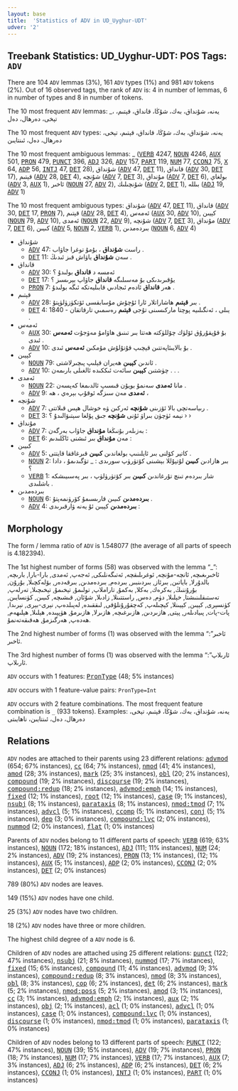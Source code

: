 ```yaml
---
layout: base
title:  'Statistics of ADV in UD_Uyghur-UDT'
udver: '2'
---
```


## Treebank Statistics: UD_Uyghur-UDT: POS Tags: `ADV`

There are 104 `ADV` lemmas (3%), 161 `ADV` types (1%) and 981 `ADV` tokens (2%).
Out of 16 observed tags, the rank of `ADV` is: 4 in number of lemmas, 6 in number of types and 8 in number of tokens.

The 10 most frequent `ADV` lemmas: _، يەنە، شۇنداق، بەك، شۇڭا، قانداق، قېتىم، تېخى، دەرھال، دەل

The 10 most frequent `ADV` types:  يەنە، شۇنداق، بەك، شۇڭا، قانداق، قېتىم، تېخى، دەرھال، دەل، ئىنتايىن

The 10 most frequent ambiguous lemmas: _ (<tt><a href="ug_udt-pos-VERB.html">VERB</a></tt> 4247, <tt><a href="ug_udt-pos-NOUN.html">NOUN</a></tt> 4246, <tt><a href="ug_udt-pos-AUX.html">AUX</a></tt> 501, <tt><a href="ug_udt-pos-PRON.html">PRON</a></tt> 479, <tt><a href="ug_udt-pos-PUNCT.html">PUNCT</a></tt> 396, <tt><a href="ug_udt-pos-ADJ.html">ADJ</a></tt> 326, <tt><a href="ug_udt-pos-ADV.html">ADV</a></tt> 157, <tt><a href="ug_udt-pos-PART.html">PART</a></tt> 119, <tt><a href="ug_udt-pos-NUM.html">NUM</a></tt> 77, <tt><a href="ug_udt-pos-CCONJ.html">CCONJ</a></tt> 75, <tt><a href="ug_udt-pos-X.html">X</a></tt> 64, <tt><a href="ug_udt-pos-ADP.html">ADP</a></tt> 56, <tt><a href="ug_udt-pos-INTJ.html">INTJ</a></tt> 47, <tt><a href="ug_udt-pos-DET.html">DET</a></tt> 28), شۇنداق (<tt><a href="ug_udt-pos-ADV.html">ADV</a></tt> 47, <tt><a href="ug_udt-pos-DET.html">DET</a></tt> 11), قانداق (<tt><a href="ug_udt-pos-ADV.html">ADV</a></tt> 30, <tt><a href="ug_udt-pos-DET.html">DET</a></tt> 17), قېتىم (<tt><a href="ug_udt-pos-ADV.html">ADV</a></tt> 28, <tt><a href="ug_udt-pos-DET.html">DET</a></tt> 4), شۇنچە (<tt><a href="ug_udt-pos-ADV.html">ADV</a></tt> 7, <tt><a href="ug_udt-pos-DET.html">DET</a></tt> 3), مۇنداق (<tt><a href="ug_udt-pos-ADV.html">ADV</a></tt> 7, <tt><a href="ug_udt-pos-DET.html">DET</a></tt> 6), بولغاي (<tt><a href="ug_udt-pos-ADV.html">ADV</a></tt> 3, <tt><a href="ug_udt-pos-AUX.html">AUX</a></tt> 1), ئاخىر (<tt><a href="ug_udt-pos-NOUN.html">NOUN</a></tt> 27, <tt><a href="ug_udt-pos-ADV.html">ADV</a></tt> 2), شۇنچىلىك (<tt><a href="ug_udt-pos-ADV.html">ADV</a></tt> 2, <tt><a href="ug_udt-pos-DET.html">DET</a></tt> 1), بىللە (<tt><a href="ug_udt-pos-ADJ.html">ADJ</a></tt> 19, <tt><a href="ug_udt-pos-ADV.html">ADV</a></tt> 1)

The 10 most frequent ambiguous types:  شۇنداق (<tt><a href="ug_udt-pos-ADV.html">ADV</a></tt> 47, <tt><a href="ug_udt-pos-DET.html">DET</a></tt> 11), قانداق (<tt><a href="ug_udt-pos-ADV.html">ADV</a></tt> 30, <tt><a href="ug_udt-pos-DET.html">DET</a></tt> 17, <tt><a href="ug_udt-pos-PRON.html">PRON</a></tt> 7), قېتىم (<tt><a href="ug_udt-pos-ADV.html">ADV</a></tt> 28, <tt><a href="ug_udt-pos-DET.html">DET</a></tt> 4), ئەمەس (<tt><a href="ug_udt-pos-AUX.html">AUX</a></tt> 30, <tt><a href="ug_udt-pos-ADV.html">ADV</a></tt> 10), كېيىن (<tt><a href="ug_udt-pos-NOUN.html">NOUN</a></tt> 79, <tt><a href="ug_udt-pos-ADV.html">ADV</a></tt> 10), ئەمدى (<tt><a href="ug_udt-pos-NOUN.html">NOUN</a></tt> 22, <tt><a href="ug_udt-pos-ADV.html">ADV</a></tt> 9), شۇنچە (<tt><a href="ug_udt-pos-ADV.html">ADV</a></tt> 7, <tt><a href="ug_udt-pos-DET.html">DET</a></tt> 3), مۇنداق (<tt><a href="ug_udt-pos-ADV.html">ADV</a></tt> 7, <tt><a href="ug_udt-pos-DET.html">DET</a></tt> 6), كىيىن (<tt><a href="ug_udt-pos-ADV.html">ADV</a></tt> 5, <tt><a href="ug_udt-pos-NOUN.html">NOUN</a></tt> 2, <tt><a href="ug_udt-pos-VERB.html">VERB</a></tt> 1), بىردەمدىن (<tt><a href="ug_udt-pos-NOUN.html">NOUN</a></tt> 6, <tt><a href="ug_udt-pos-ADV.html">ADV</a></tt> 4)


* شۇنداق
  * <tt><a href="ug_udt-pos-ADV.html">ADV</a></tt> 47: راست <b>شۇنداق</b> ، بۇمۇ توغرا جاۋاب .
  * <tt><a href="ug_udt-pos-DET.html">DET</a></tt> 11: سەن <b>شۇنداق</b> ياۋاش قىز ئىدىڭ .
* قانداق
  * <tt><a href="ug_udt-pos-ADV.html">ADV</a></tt> 30: ئەمسە د <b>قانداق</b> بولىدۇ ؟
  * <tt><a href="ug_udt-pos-DET.html">DET</a></tt> 17: يۇقىرىدىكى بۇ مەسىلىگە <b>قانداق</b> جاۋاپ بېرىسىز ؟
  * <tt><a href="ug_udt-pos-PRON.html">PRON</a></tt> 7: ھەر <b>قانداق</b> ئادەم ئىجادىي قابىليەتكە ئىگە بولىدۇ .
* قېتىم
  * <tt><a href="ug_udt-pos-ADV.html">ADV</a></tt> 28: بىر <b>قېتىم</b> ھاشاراتلار ئارا ئۇچۇش مۇسابقسى ئۆتكۈزۈلۈپتۇ .
  * <tt><a href="ug_udt-pos-DET.html">DET</a></tt> 4: 1840 - يىلى ، ئەنگىلىيە پوچتا ماركىسىنى تۇجى <b>قېتىم</b> رەسمىي تارقاتقان .
* ئەمەس
  * <tt><a href="ug_udt-pos-AUX.html">AUX</a></tt> 30: بۇ قۇپقۇرۇق ئۆلۈك چۆللۈكتە ھەتتا بىر تىنىق ھاۋامۇ مەۋجۇت <b>ئەمەس</b> ئىدى .
  * <tt><a href="ug_udt-pos-ADV.html">ADV</a></tt> 10: بۇ بالايىئاپەتتىن قېچىپ قۇتۇلۇش مۇمكىن <b>ئەمەس</b> ئىدى .
* كېيىن
  * <tt><a href="ug_udt-pos-NOUN.html">NOUN</a></tt> 79: ئاندىن <b>كېيىن</b> ھەيران قېلىپ پىچىرلاشتى .
  * <tt><a href="ug_udt-pos-ADV.html">ADV</a></tt> 10: چۈشتىن <b>كېيىن</b> سائەت ئىككىدە ئالغىلى بارىمەن . . .
* ئەمدى
  * <tt><a href="ug_udt-pos-NOUN.html">NOUN</a></tt> 22: مانا <b>ئەمدى</b> سەنمۇ بويۇن قىسىپ ئالدىمغا كەپسەن .
  * <tt><a href="ug_udt-pos-ADV.html">ADV</a></tt> 9: <b>ئەمدى</b> مەن سىزگە ئوقۇپ بېرەي ، ھە ،
* شۇنچە
  * <tt><a href="ug_udt-pos-ADV.html">ADV</a></tt> 7: رىياسەتچى بالا ئۆزىنى <b>شۇنچە</b> ئەركىن ۋە خوشال ھېس قىلاتتى .
  * <tt><a href="ug_udt-pos-DET.html">DET</a></tt> 3: نېمە ئۈچۈن بىراۋ ئۇنى <b>شۇنچە</b> جىق پۇلغا سېتىۋالىدۇ ؟ › ›
* مۇنداق
  * <tt><a href="ug_udt-pos-ADV.html">ADV</a></tt> 7: بەزىلەر بۇنىڭغا <b>مۇنداق</b> جاۋاب بەرگەن :
  * <tt><a href="ug_udt-pos-DET.html">DET</a></tt> 6: مەن <b>مۇنداق</b> بىر ئىشنى ئاڭلىدىم :
* كىيىن
  * <tt><a href="ug_udt-pos-ADV.html">ADV</a></tt> 5: كاتېر كۆلنى بىر ئايلىنىپ بولغاندىن <b>كىيىن</b> قىرغاققا قايتتى .
  * <tt><a href="ug_udt-pos-NOUN.html">NOUN</a></tt> 2: بىر ھازادىن <b>كىيىن</b> لۇتپۇللا بېشىنى كۆتۈرۈپ سورىدى : _ تۈگىدىمۇ ، دادا ؟
  * <tt><a href="ug_udt-pos-VERB.html">VERB</a></tt> 1: شار بىردەم تىنچ تۇرغاندىن <b>كىيىن</b> بىر كۆتۈرۈلۈپ ، بىر پەسىيىشكە باشلىدى .
* بىردەمدىن
  * <tt><a href="ug_udt-pos-NOUN.html">NOUN</a></tt> 6: <b>بىردەمدىن</b> كىيىن قارىسىمۇ كۆرۈنمەپتۇ .
  * <tt><a href="ug_udt-pos-ADV.html">ADV</a></tt> 4: <b>بىردەمدىن</b> كېيىن ئۇ يەنە ۋارقىرىدى :

## Morphology

The form / lemma ratio of `ADV` is 1.548077 (the average of all parts of speech is 4.182394).

The 1st highest number of forms (58) was observed with the lemma “_”: ئاخىرىغىچە, ئانچە-مۇنچە, ئوغرىلىقچە, ئەتىگەنلىكى, ئەجەپ, ئەمدى, بارا-بارا, بارىچە, بالدۇرلا, باياتىن, بىرئاز, بىردىنبىر, بىردەم, بىردەمدىن, بىرقەدەر, بۆلەكچىلا, بۇرۇن, بۇرۇننىڭ, بەكرەك, بەكلا, بەكمۇ, تاراملاپ, تولىمۇ, تېخىمۇ, تېخىچىلا, تەرلەپ, تەستىقلىنىشتا, خېلىلا, دۈم, دەس, راستتىنلا, زادىلا, شۇئان, قىشىچە, كىيىن, كۈنسايىن, كۈنسېرى, كېيىن, كېيىنلا, كېچىلەپ, كەچقۇرۇنلۇقى, لىققىدە, لەپىلدەپ, نېرى-بېرى, نېرىدا, پات-پات, پىيادىلەر, پېتى, ھازىردىن, ھازىرغىچە, ھازىرلا, ھازىرمۇ, ھۈپپىدە, ھېلىلا, ھېلىھەم, ھەدەپ, ھەرگىزمۇ, ھەقىقەتەنمۇ.

The 2nd highest number of forms (1) was observed with the lemma “ئاخىر”: ئاخىر.

The 3rd highest number of forms (1) was observed with the lemma “ئارىلاپ”: ئارىلاپ.

`ADV` occurs with 1 features: <tt><a href="ug_udt-feat-PronType.html">PronType</a></tt> (48; 5% instances)

`ADV` occurs with 1 feature-value pairs: `PronType=Int`

`ADV` occurs with 2 feature combinations.
The most frequent feature combination is `_` (933 tokens).
Examples: يەنە، شۇنداق، بەك، شۇڭا، قېتىم، تېخى، دەرھال، دەل، ئىنتايىن، ناھايىتى


## Relations

`ADV` nodes are attached to their parents using 23 different relations: <tt><a href="ug_udt-dep-advmod.html">advmod</a></tt> (654; 67% instances), <tt><a href="ug_udt-dep-cc.html">cc</a></tt> (64; 7% instances), <tt><a href="ug_udt-dep-nmod.html">nmod</a></tt> (41; 4% instances), <tt><a href="ug_udt-dep-amod.html">amod</a></tt> (28; 3% instances), <tt><a href="ug_udt-dep-mark.html">mark</a></tt> (25; 3% instances), <tt><a href="ug_udt-dep-obl.html">obl</a></tt> (20; 2% instances), <tt><a href="ug_udt-dep-compound.html">compound</a></tt> (19; 2% instances), <tt><a href="ug_udt-dep-discourse.html">discourse</a></tt> (19; 2% instances), <tt><a href="ug_udt-dep-compound-redup.html">compound:redup</a></tt> (18; 2% instances), <tt><a href="ug_udt-dep-advmod-emph.html">advmod:emph</a></tt> (14; 1% instances), <tt><a href="ug_udt-dep-fixed.html">fixed</a></tt> (12; 1% instances), <tt><a href="ug_udt-dep-root.html">root</a></tt> (12; 1% instances), <tt><a href="ug_udt-dep-case.html">case</a></tt> (9; 1% instances), <tt><a href="ug_udt-dep-nsubj.html">nsubj</a></tt> (8; 1% instances), <tt><a href="ug_udt-dep-parataxis.html">parataxis</a></tt> (8; 1% instances), <tt><a href="ug_udt-dep-nmod-tmod.html">nmod:tmod</a></tt> (7; 1% instances), <tt><a href="ug_udt-dep-advcl.html">advcl</a></tt> (5; 1% instances), <tt><a href="ug_udt-dep-ccomp.html">ccomp</a></tt> (5; 1% instances), <tt><a href="ug_udt-dep-conj.html">conj</a></tt> (5; 1% instances), <tt><a href="ug_udt-dep-dep.html">dep</a></tt> (3; 0% instances), <tt><a href="ug_udt-dep-compound-lvc.html">compound:lvc</a></tt> (2; 0% instances), <tt><a href="ug_udt-dep-nummod.html">nummod</a></tt> (2; 0% instances), <tt><a href="ug_udt-dep-flat.html">flat</a></tt> (1; 0% instances)

Parents of `ADV` nodes belong to 11 different parts of speech: <tt><a href="ug_udt-pos-VERB.html">VERB</a></tt> (619; 63% instances), <tt><a href="ug_udt-pos-NOUN.html">NOUN</a></tt> (172; 18% instances), <tt><a href="ug_udt-pos-ADJ.html">ADJ</a></tt> (111; 11% instances), <tt><a href="ug_udt-pos-NUM.html">NUM</a></tt> (24; 2% instances), <tt><a href="ug_udt-pos-ADV.html">ADV</a></tt> (19; 2% instances), <tt><a href="ug_udt-pos-PRON.html">PRON</a></tt> (13; 1% instances),  (12; 1% instances), <tt><a href="ug_udt-pos-AUX.html">AUX</a></tt> (5; 1% instances), <tt><a href="ug_udt-pos-ADP.html">ADP</a></tt> (2; 0% instances), <tt><a href="ug_udt-pos-CCONJ.html">CCONJ</a></tt> (2; 0% instances), <tt><a href="ug_udt-pos-DET.html">DET</a></tt> (2; 0% instances)

789 (80%) `ADV` nodes are leaves.

149 (15%) `ADV` nodes have one child.

25 (3%) `ADV` nodes have two children.

18 (2%) `ADV` nodes have three or more children.

The highest child degree of a `ADV` node is 6.

Children of `ADV` nodes are attached using 25 different relations: <tt><a href="ug_udt-dep-punct.html">punct</a></tt> (122; 47% instances), <tt><a href="ug_udt-dep-nsubj.html">nsubj</a></tt> (21; 8% instances), <tt><a href="ug_udt-dep-nummod.html">nummod</a></tt> (17; 7% instances), <tt><a href="ug_udt-dep-fixed.html">fixed</a></tt> (15; 6% instances), <tt><a href="ug_udt-dep-compound.html">compound</a></tt> (11; 4% instances), <tt><a href="ug_udt-dep-advmod.html">advmod</a></tt> (9; 3% instances), <tt><a href="ug_udt-dep-compound-redup.html">compound:redup</a></tt> (8; 3% instances), <tt><a href="ug_udt-dep-nmod.html">nmod</a></tt> (8; 3% instances), <tt><a href="ug_udt-dep-obl.html">obl</a></tt> (8; 3% instances), <tt><a href="ug_udt-dep-cop.html">cop</a></tt> (6; 2% instances), <tt><a href="ug_udt-dep-det.html">det</a></tt> (6; 2% instances), <tt><a href="ug_udt-dep-mark.html">mark</a></tt> (5; 2% instances), <tt><a href="ug_udt-dep-nmod-poss.html">nmod:poss</a></tt> (5; 2% instances), <tt><a href="ug_udt-dep-amod.html">amod</a></tt> (3; 1% instances), <tt><a href="ug_udt-dep-cc.html">cc</a></tt> (3; 1% instances), <tt><a href="ug_udt-dep-advmod-emph.html">advmod:emph</a></tt> (2; 1% instances), <tt><a href="ug_udt-dep-aux.html">aux</a></tt> (2; 1% instances), <tt><a href="ug_udt-dep-obj.html">obj</a></tt> (2; 1% instances), <tt><a href="ug_udt-dep-acl.html">acl</a></tt> (1; 0% instances), <tt><a href="ug_udt-dep-advcl.html">advcl</a></tt> (1; 0% instances), <tt><a href="ug_udt-dep-case.html">case</a></tt> (1; 0% instances), <tt><a href="ug_udt-dep-compound-lvc.html">compound:lvc</a></tt> (1; 0% instances), <tt><a href="ug_udt-dep-discourse.html">discourse</a></tt> (1; 0% instances), <tt><a href="ug_udt-dep-nmod-tmod.html">nmod:tmod</a></tt> (1; 0% instances), <tt><a href="ug_udt-dep-parataxis.html">parataxis</a></tt> (1; 0% instances)

Children of `ADV` nodes belong to 13 different parts of speech: <tt><a href="ug_udt-pos-PUNCT.html">PUNCT</a></tt> (122; 47% instances), <tt><a href="ug_udt-pos-NOUN.html">NOUN</a></tt> (39; 15% instances), <tt><a href="ug_udt-pos-ADV.html">ADV</a></tt> (19; 7% instances), <tt><a href="ug_udt-pos-PRON.html">PRON</a></tt> (18; 7% instances), <tt><a href="ug_udt-pos-NUM.html">NUM</a></tt> (17; 7% instances), <tt><a href="ug_udt-pos-VERB.html">VERB</a></tt> (17; 7% instances), <tt><a href="ug_udt-pos-AUX.html">AUX</a></tt> (7; 3% instances), <tt><a href="ug_udt-pos-ADJ.html">ADJ</a></tt> (6; 2% instances), <tt><a href="ug_udt-pos-ADP.html">ADP</a></tt> (6; 2% instances), <tt><a href="ug_udt-pos-DET.html">DET</a></tt> (6; 2% instances), <tt><a href="ug_udt-pos-CCONJ.html">CCONJ</a></tt> (1; 0% instances), <tt><a href="ug_udt-pos-INTJ.html">INTJ</a></tt> (1; 0% instances), <tt><a href="ug_udt-pos-PART.html">PART</a></tt> (1; 0% instances)

